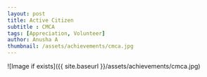 ```yaml
---
layout: post
title: Active Citizen
subtitle : CMCA
tags: [Appreciation, Volunteer]
author: Anusha A
thumbnail: /assets/achievements/cmca.jpg
---
```


![Image if exists]({{ site.baseurl }}/assets/achievements/cmca.jpg)